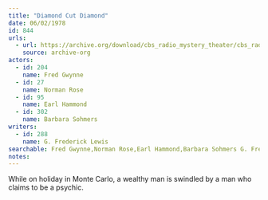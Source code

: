 ```yaml
---
title: "Diamond Cut Diamond"
date: 06/02/1978
id: 844
urls: 
  - url: https://archive.org/download/cbs_radio_mystery_theater/cbs_radio_mystery_theater-0801-0850.zip/cbs_radio_mystery_theater-0801-0850%2Fcbsrmt_0844_diamond_cut_diamond.mp3
    source: archive-org
actors:  
  - id: 204
    name: Fred Gwynne  
  - id: 27
    name: Norman Rose  
  - id: 95
    name: Earl Hammond  
  - id: 302
    name: Barbara Sohmers
writers:  
  - id: 288
    name: G. Frederick Lewis
searchable: Fred Gwynne,Norman Rose,Earl Hammond,Barbara Sohmers G. Frederick Lewis
notes:  
---
```

While on holiday in Monte Carlo, a wealthy man is swindled by a man who claims to be a psychic.